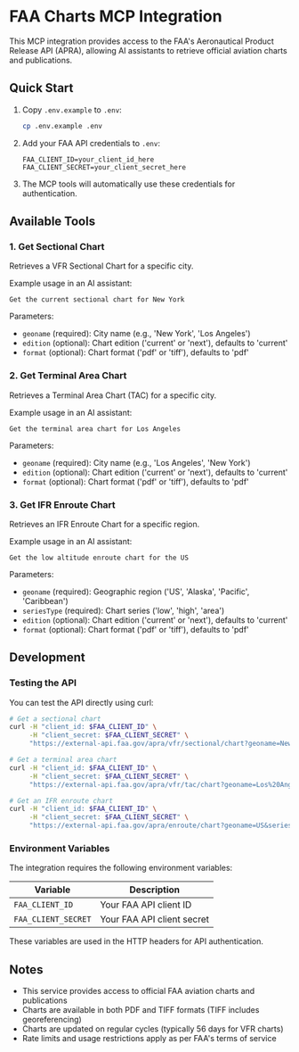# FAA Charts MCP Integration

This MCP integration provides access to the FAA's Aeronautical Product Release API (APRA), allowing AI assistants to retrieve official aviation charts and publications.

## Quick Start

1. Copy `.env.example` to `.env`:
   ```bash
   cp .env.example .env
   ```

2. Add your FAA API credentials to `.env`:
   ```
   FAA_CLIENT_ID=your_client_id_here
   FAA_CLIENT_SECRET=your_client_secret_here
   ```

3. The MCP tools will automatically use these credentials for authentication.

## Available Tools

### 1. Get Sectional Chart
Retrieves a VFR Sectional Chart for a specific city.

Example usage in an AI assistant:
```
Get the current sectional chart for New York
```

Parameters:
- `geoname` (required): City name (e.g., 'New York', 'Los Angeles')
- `edition` (optional): Chart edition ('current' or 'next'), defaults to 'current'
- `format` (optional): Chart format ('pdf' or 'tiff'), defaults to 'pdf'

### 2. Get Terminal Area Chart
Retrieves a Terminal Area Chart (TAC) for a specific city.

Example usage in an AI assistant:
```
Get the terminal area chart for Los Angeles
```

Parameters:
- `geoname` (required): City name (e.g., 'Los Angeles', 'New York')
- `edition` (optional): Chart edition ('current' or 'next'), defaults to 'current'
- `format` (optional): Chart format ('pdf' or 'tiff'), defaults to 'pdf'

### 3. Get IFR Enroute Chart
Retrieves an IFR Enroute Chart for a specific region.

Example usage in an AI assistant:
```
Get the low altitude enroute chart for the US
```

Parameters:
- `geoname` (required): Geographic region ('US', 'Alaska', 'Pacific', 'Caribbean')
- `seriesType` (required): Chart series ('low', 'high', 'area')
- `edition` (optional): Chart edition ('current' or 'next'), defaults to 'current'
- `format` (optional): Chart format ('pdf' or 'tiff'), defaults to 'pdf'

## Development

### Testing the API

You can test the API directly using curl:

```bash
# Get a sectional chart
curl -H "client_id: $FAA_CLIENT_ID" \
     -H "client_secret: $FAA_CLIENT_SECRET" \
     "https://external-api.faa.gov/apra/vfr/sectional/chart?geoname=New%20York&format=pdf"

# Get a terminal area chart
curl -H "client_id: $FAA_CLIENT_ID" \
     -H "client_secret: $FAA_CLIENT_SECRET" \
     "https://external-api.faa.gov/apra/vfr/tac/chart?geoname=Los%20Angeles&format=pdf"

# Get an IFR enroute chart
curl -H "client_id: $FAA_CLIENT_ID" \
     -H "client_secret: $FAA_CLIENT_SECRET" \
     "https://external-api.faa.gov/apra/enroute/chart?geoname=US&seriesType=low&format=pdf"
```

### Environment Variables

The integration requires the following environment variables:

| Variable | Description |
|----------|-------------|
| `FAA_CLIENT_ID` | Your FAA API client ID |
| `FAA_CLIENT_SECRET` | Your FAA API client secret |

These variables are used in the HTTP headers for API authentication.

## Notes

- This service provides access to official FAA aviation charts and publications
- Charts are available in both PDF and TIFF formats (TIFF includes georeferencing)
- Charts are updated on regular cycles (typically 56 days for VFR charts)
- Rate limits and usage restrictions apply as per FAA's terms of service 
